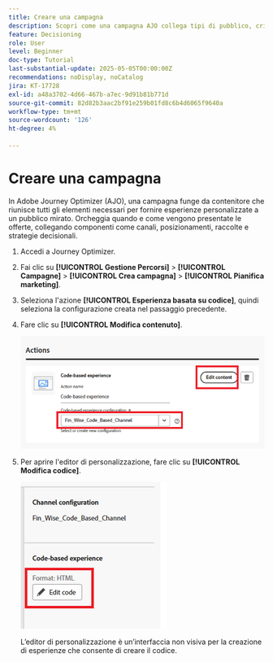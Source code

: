 ```yaml
---
title: Creare una campagna
description: Scopri come una campagna AJO collega tipi di pubblico, criteri decisionali e canali per distribuire offerte personalizzate al momento giusto tra i punti di contatto dei clienti.
feature: Decisioning
role: User
level: Beginner
doc-type: Tutorial
last-substantial-update: 2025-05-05T00:00:00Z
recommendations: noDisplay, noCatalog
jira: KT-17728
exl-id: a48a3702-4d66-467b-a7ec-9d91b81b771d
source-git-commit: 82d82b3aac2bf91e259b01fd8c6b4d6065f9640a
workflow-type: tm+mt
source-wordcount: '126'
ht-degree: 4%

---
```


# Creare una campagna

In Adobe Journey Optimizer (AJO), una campagna funge da contenitore che riunisce tutti gli elementi necessari per fornire esperienze personalizzate a un pubblico mirato. Orcheggia quando e come vengono presentate le offerte, collegando componenti come canali, posizionamenti, raccolte e strategie decisionali.

1. Accedi a Journey Optimizer.
1. Fai clic su **[!UICONTROL Gestione Percorsi]** > **[!UICONTROL Campagne]** > **[!UICONTROL Crea campagna]** > **[!UICONTROL Pianifica marketing]**.
1. Seleziona l&#39;azione **[!UICONTROL Esperienza basata su codice]**, quindi seleziona la configurazione creata nel passaggio precedente.
1. Fare clic su **[!UICONTROL Modifica contenuto]**.

   ![crea-campagna](assets/create-campaign.png)

1. Per aprire l&#39;editor di personalizzazione, fare clic su **[!UICONTROL Modifica codice]**.

   ![modifica-cbe_html](assets/edit_code_based_exp_html.png)

   L’editor di personalizzazione è un’interfaccia non visiva per la creazione di esperienze che consente di creare il codice.
